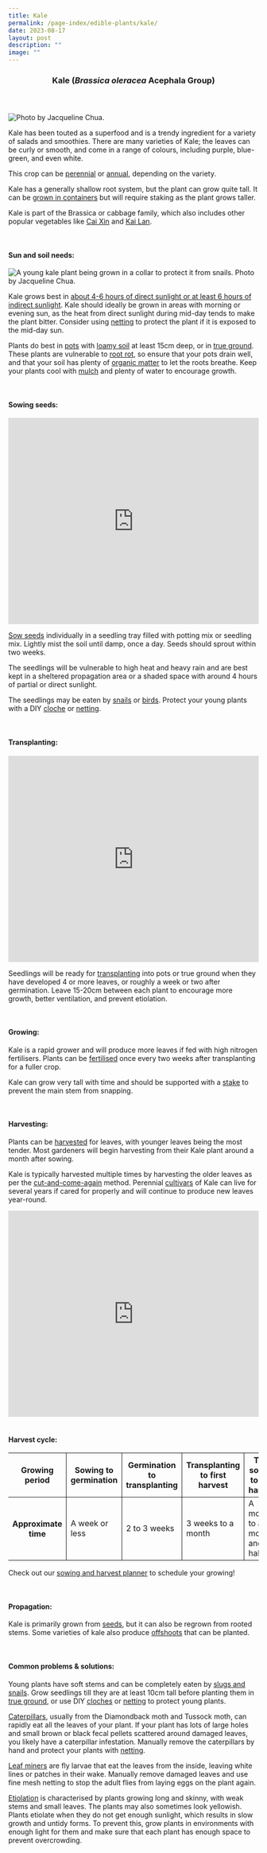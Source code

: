 ```yaml
---
title: Kale
permalink: /page-index/edible-plants/kale/
date: 2023-08-17
layout: post
description: ""
image: ""
---
```

<header>
	<h3>Kale (<em>Brassica oleracea</em> Acephala Group)</h3>
</header>

<section>
	<img title="Photo by Jacqueline Chua." src="/images/Plants/Kale_JacChua%20(3).jpg">
	<p>Kale has been touted as a superfood and is a trendy ingredient for a variety of salads and smoothies. There are many varieties of Kale; the leaves can be curly or smooth, and come in a range of colours, including purple, blue-green, and even white.</p>
	<p>This crop can be <a href="/learn-more-about-gardening/glossary/#p">perennial</a> or <a href="learn-more-about-gardening/glossary/#a">annual</a>, depending on the variety.</p>
	<p>Kale has a generally shallow root system, but the plant can grow quite tall. It can be <a href="/page-index/horticulture-techniques/planting-in-containers/">grown in containers</a> but will require staking as the plant grows taller.</p>
	<p>Kale is part of the Brassica or cabbage family, which also includes other popular vegetables like <a href="/page-index/edible-plants/cai-xin/">Cai Xin</a> and <a href="/page-index/edible-plants/kai-lan/">Kai Lan</a>.</p>
	<br>
</section>

<section>
	<h4>Sun and soil needs:</h4>
	<img title="A young kale plant being grown in a collar to protect it from snails. Photo by Jacqueline Chua." src="/images/Plants/Kale_JacChua%20(1).jpg">
	<p>Kale grows best in <a href="/page-index/horticulture-techniques/gauging-light/">about 4-6 hours of direct sunlight or at least 6 hours of indirect sunlight</a>. Kale should ideally be grown in areas with morning or evening sun, as the heat from direct sunlight during mid-day tends to make the plant bitter. Consider using <a href="/page-index/hardscapes/netting">netting</a> to protect the plant if it is exposed to the mid-day sun.</p>
	<p>Plants do best in <a href="/page-index/horticulture-techniques/planting-in-containers/">pots</a> with <a href="/page-index/horticulture-techniques/soil/">loamy soil</a> at least 15cm deep, or in <a href="/page-index/horticulture-techniques/true-ground/">true ground</a>. These plants are vulnerable to <a href="/page-index/plant-problems/root-rot">root rot</a>, so ensure that your pots drain well, and that your soil has plenty of <a href="/page-index/horticulture-techniques/soil-amendments">organic matter</a> to let the roots breathe. Keep your plants cool with <a href="/page-index/horticulture-techniques/mulching">mulch</a> and plenty of water to encourage growth.</p>
	<br>
</section>

<section>
  <h4>Sowing seeds:</h4>
		<iframe width="100%" height="415" src="https://www.youtube.com/embed/x7J87wY7U6s" title="YouTube video player" frameborder="0" allow="accelerometer; autoplay; clipboard-write; encrypted-media; gyroscope; picture-in-picture; web-share" allowfullscreen=""></iframe>	<br>
	<p><a href="/page-index/horticulture-techniques/propagation-by-seeds">Sow seeds</a> individually in a seedling tray filled with potting mix or seedling mix. Lightly mist the soil until damp, once a day. Seeds should sprout within two weeks.
	</p><p>The seedlings will be vulnerable to high heat and heavy rain and are best kept in a sheltered propagation area or a shaded space with around 4 hours of partial or direct sunlight.</p>
	<p>The seedlings may be  eaten by <a href="/page-index/pests/snails-and-slugs/">snails</a> or <a href="/page-index/pests/pests/#birds">birds</a>. Protect your young plants with a DIY <a href="/page-index/horticulture-techniques/cloches">cloche</a> or <a href="/page-index/hardscapes/netting">netting</a>.</p>
	<br>
</section>

<section>
	<h4>Transplanting:</h4>
		<iframe allowfullscreen="" allow="accelerometer; autoplay; clipboard-write; encrypted-media; gyroscope; picture-in-picture; web-share" frameborder="0" title="YouTube video player" src="https://www.youtube.com/embed/lItBHYjyrKg" height="415" width="100%"></iframe><br>
	<p>Seedlings will be ready for <a href="/page-index/horticulture-techniques/transplanting/">transplanting</a> into pots or true ground when they have developed 4 or more leaves, or roughly a week or two after germination. Leave 15-20cm between each plant to encourage more growth, better ventilation, and prevent etiolation.</p>
	<br>
</section>
	
<section>
	<h4>Growing:</h4>
	<p>Kale is a rapid grower and will produce more leaves if fed with high nitrogen fertilisers. Plants can be <a href="/page-index/horticulture-techniques/fertilising">fertilised</a> once every two weeks after transplanting for a fuller crop.</p>
	<p>Kale can grow very tall with time and should be supported with a <a href="/page-index/hardscapes/staking">stake</a> to prevent the main stem from snapping.</p>
	<br>
</section>

<section>
	<h4>Harvesting:</h4>
	<p>Plants can be <a href="/page-index/horticulture-techniques/harvesting-hygiene">harvested</a> for leaves, with younger leaves being the most tender. Most gardeners will begin harvesting from their Kale plant around a month after sowing.</p>
	<p>Kale is typically harvested multiple times by harvesting the older leaves as per the 
<a href="/page-index/horticulture-techniques/cut-and-come-again/">cut-and-come-again</a> method. Perennial <a href="/learn-more-about-gardening/glossary/#c">cultivars</a> of Kale can live for several years if cared for properly and will continue to produce new leaves year-round.</p>
		<iframe allowfullscreen="" allow="accelerometer; autoplay; clipboard-write; encrypted-media; gyroscope; picture-in-picture; web-share" frameborder="0" title="YouTube video player" src="https://www.youtube.com/embed/f_Uoug7ZSeg" height="415" width="100%"></iframe><br>
	<br>
</section>

<section>
	<h4>Harvest cycle:</h4>
	<table>
		<thead>
			<tr>
				<th style="border-bottom:0px; border-right:solid 1px;">Growing period</th>
				<th style="border-bottom:0px; border-right:solid 1px;">Sowing to germination</th>
				<th style="border-bottom:0px; border-right:solid 1px;">Germination to transplanting</th>
				<th style="border-bottom:0px; border-right:solid 1px;">Transplanting to first harvest</th>
				<th style="border-bottom:0px; border-left:solid 1px;">Total sowing to first harvest</th>
			</tr>
		</thead>
		<tbody>
			<tr>
				<th style="border-right:solid 1px;">Approximate time</th>
				<td style="border-right:solid 1px;">A week or less</td>
				<td style="border-right:solid 1px;">2 to 3 weeks</td>
				<td style="border-right:solid 1px;">3 weeks to a month</td>
				<td style="border-left:solid 1px;">A month to a month and a half</td>
			</tr>
		</tbody>
	</table>
	<p>Check out our&nbsp;<a href="/digital-tools/sowing-planner/">sowing and harvest planner</a>&nbsp;to schedule your growing!</p> 
	<br> 
</section>

<section>
	<h4>Propagation:</h4>
	<p>Kale is primarily grown from <a href="/page-index/horticulture-techniques/propagating-by-seed">seeds</a>, but it can also be regrown from rooted stems. Some varieties of kale also produce <a href="/page-index/horticulture-techniques/propagating-by-division">offshoots</a> that can be planted.</p>
	<br>
</section>

<section>
	<h4>Common problems &amp; solutions:</h4>
	<p>Young plants have soft stems and can be completely eaten by <a href="/page-index/pests/snails-and-slugs/">slugs and snails</a>. Grow seedlings till they are at least 10cm tall before planting them in <a href="/page-index/horticulture-techniques/true-ground/">true ground</a>, or use DIY <a href="/page-index/horticulture-techniques/cloches/">cloches</a> or <a href="/page-index/hardscapes/netting/">netting</a> to protect young plants. </p>
	<p><a href="/page-index/pests/caterpillars">Caterpillars</a>, usually from the Diamondback moth and Tussock moth, can rapidly eat all the leaves of your plant. If your plant has lots of large holes and small brown or black fecal pellets scattered around damaged leaves, you likely have a caterpillar infestation. Manually remove the caterpillars by hand and protect your plants with <a href="/page-index/hardscapes/netting">netting</a>.</p>
	<p><a href="/page-index/pests/leaf-miner">Leaf miners</a> are fly larvae that eat the leaves from the inside, leaving white lines or patches in their wake. Manually remove damaged leaves and use fine mesh netting to stop the adult flies from laying eggs on the plant again.</p>
	<p><a href="/page-index/plant-problems/etiolation">Etiolation</a> is characterised by plants growing long and skinny, with weak stems and small leaves. The plants may also sometimes look yellowish. Plants etiolate when they do not get enough sunlight, which results in slow growth and untidy forms. To prevent this, grow plants in environments with enough light for them and make sure that each plant has enough space to prevent overcrowding.</p>
	<br>
</section>